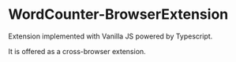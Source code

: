 # WordCounter-BrowserExtension

Extension implemented with Vanilla JS powered by Typescript.

It is offered as a cross-browser extension.
